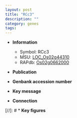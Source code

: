 ```yaml
---
layout: post
title: "RCc3"
description: ""
category: genes
tags: 
---
```


* **Information**  
    + Symbol: RCc3  
    + MSU: [LOC_Os02g44310](http://rice.uga.edu/cgi-bin/ORF_infopage.cgi?orf=LOC_Os02g44310)  
    + RAPdb: [Os02g0662000](http://rapdb.dna.affrc.go.jp/viewer/gbrowse_details/irgsp1?name=Os02g0662000)  

* **Publication**  

* **Genbank accession number**  

* **Key message**  

* **Connection**  

[//]: # * **Key figures**  


